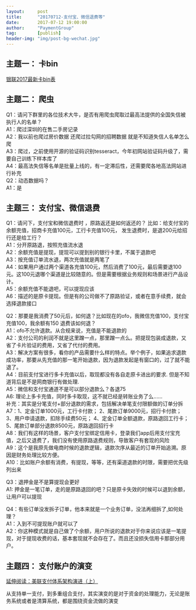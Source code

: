 ```yaml
---                                                         
layout:     post                            
title:      "20170712-支付宝、微信退费等"                                                           
date:       2017-07-12 19:00:00                                                           
author:     "PaymentGroup"                      
tag:		[publish]                
header-img: "img/post-bg-wechat.jpg"                     
---         
```

  
## 主题一： 卡bin  
  
[银联2017最新卡bin表](http://static.cocolian.org/attach/BIN20170512.xls)  
  
## 主题二： 爬虫  
Q1：请问下群里的各位技术大牛，是否有用爬虫爬取过最高法提供的全国失信被执行人的名单？  
A1：爬过深圳的在售二手房记录  
A2：我以前也爬过房价数据 还爬过拉勾网的招聘数据 就是不知道失信人名单怎么爬  
A3：爬过，之前使用开源的验证码识别tesseract，今年初网站验证码升级了，需要自己训练下样本库了  
A4：最高法失信等名单是批量上线的，有一定滞后性，还需要爬各地高法网站进行补充  
Q2：动态数据吗？  
A1：是  
  
## 主题三： 支付宝、微信退费  
Q1：请问下，支付宝和微信退费时 ，原路返还是如何返还的？ 比如：给支付宝的余额充值，招商卡充值100元，工行卡充值100元， 发生退费时，是退200元给招行还是给工行？  
A1：分开原路退，按照充值流水退  
A2：余额充值是提现，提现可以提到别的银行卡里，不属于退款吧  
A3：按充值订单流水退，两次充值就是两笔了  
A4：如果用户通过两个渠道各充值100元，然后消费了100元，最后需要退100元。这100元退哪个渠道是比较随意的。但是需要根据业务规则和场景进行产品设计。  
A5：余额充值不能退吧，可以提现应该  
A6：描述的是原卡提现。但是有的公司做不了原路验证，或者在意手续费，就会选择退款接口  
  
Q2：那要是我消费了50元后，如何退？比如现在的ofo，我微信充值100，支付宝充值100，我余额有150 退费该如何退？  
A1：ofo不允许退款。从合规来说，充值是不能退款的  
A2：支付公司的利润不就是这里蹭一点，那里蹭一点么。把提现包装成退款，又省了卡片验证的费用，又省了代付的费用。  
A3：解决方案有很多，看你的产品需要什么样的特点。举个例子，如果追求退款成功率，那要从先充值的那一笔开始退款，因为退款发起是有窗口的，过了就不能退了。  
A4：目前支付宝进行多卡充值以后，取现都没有各自走原卡进出的要求. 但是不知道背后是不是网商银行有做处理.  
A5：微信和支付宝通道不是可以部分退款么？各退75  
A6: 理论上多卡充值，同时多卡取现，这不就已经是转账业务了么......  
补充：其实是分笔支付+部分退款的需求，包括解决单笔支付限额做的订单分拆  
A7：1、定金订单1000元，工行卡付款； 2、尾款订单9000元，招行卡付款； 3、用户申请退款，扣除手续费50元； 4、定金订单全额退款，原路退回工行卡； 5、尾款订单部分退款8500元，原路退回招行卡  
A8：我们有这样的场景，客户支付宝绑定信用卡，登录我们app后用支付宝充值，之后又退费了，我们没有使用原路退费规则，导致客户有套现的风险  
A9：这个是我原先做电商时候的退款逻辑，退款次序从最近的订单开始追溯。原因是财务处理比较方便。  
A10：比如账户余额有消费，有提现，等等，还有渠道退款的时限，需要把优先级列出来  
  
Q3：退押金是不是算提现会更好  
A1: 押金是一笔订单，走的是原路退回的吧？只是原卡失效的时候可以退到余额，让用户可以提现  
  
Q4：有些订单没发拆子订单，他本来就是一个业务订单，没法再细拆了,如何处理？  
A1：入到不可提现账户就可以了  
A2：你这种模式就是自己做了个余额，用户所说的退款对于你来说应该是一笔提现，对于提现收费的话，基本套现就不会存在了。而且还没损失信用卡那部分用户。  
  
## 主题四： 支付账户的演变  
  
[延伸阅读：美联支付体系架构演进（上）](http://mp.weixin.qq.com/s?__biz=MzIyMjg2NjIyOQ==&mid=2247483721&idx=1&sn=52b5b2dbc4257bf2838cef217031c196&chksm=e827bf13df503605d7024ba4794df6ce326cc0fa3587f609265bd51aaa429981acacc38aae4b&mpshare=1&scene=1&srcid=0712HbP68wARGnDjGl9eqFfW#rd)  
  
从支持单一支付，到多重组合支付，其实演变的是对于资金的处理能力，无论是账务系统或者是清算系统，都是围绕资金流做的演变  

